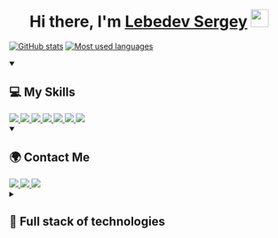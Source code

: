 <h1 align="center">Hi there, I'm <a href="https://github.com/LebedevSergeyVach" target="_blank">Lebedev Sergey</a> 
<img src="https://github.com/blackcater/blackcater/raw/main/images/Hi.gif" height="32"/></h1>

[![GitHub stats](https://github-readme-stats.vercel.app/api?theme=tokyonight&username=LebedevSergeyVach&show_icons=true&count_private=true&hide_&title_color=8A2BE2&text_color=007FFF&icon_color=8A2BE2&bg_color=00000000)](https://github.com/LebedevSergeyVach)
[![Most used languages](https://github-readme-stats.vercel.app/api/top-langs/?theme=tokyonight&username=LebedevSergeyVach&layout=donut&title&hide_title=true&color=8A2BE2&text_color=007FFF&icon_color=8A2BE2&bg_color=00000000)](https://github.com/anuraghazra/github-readme-stats)

<details open="open">
    <summary><h2>💻 My Skills</h2></summary>
    <a href="https://www.microsoft.com">
        <img src="https://img.shields.io/badge/Windows-0078D6?style=for-the-badge&logo=windows&logoColor=white" />
    </a>
    <a href="https://manjaro.org/">
        <img src="https://img.shields.io/badge/manjaro-35BF5C?style=for-the-badge&logo=manjaro&logoColor=white" />
    </a>
    <a href="https://python.org/">
        <img src="https://img.shields.io/badge/-Python-111?style=for-the-badge&logo=Python&logoColor=blue" />
    </a>
    <a href="https://www.djangoproject.com">
        <img src="https://img.shields.io/badge/django-%23092E20.svg?style=for-the-badge&logo=django&logoColor=white" />
    </a>
    <a href="https://getbootstrap.com">
        <img src="https://img.shields.io/badge/Bootstrap-563D7C?style=for-the-badge&logo=bootstrap&logoColor=white" />
    </a>
    <a href="https://java.com">
        <img src="https://img.shields.io/badge/-Java-ED760E?style=for-the-badge&logo=Java&logoColor=white"/>
    </a>
    <a href="https://www.android.com/">
        <img src="https://img.shields.io/badge/-Android-3DDC84?style=for-the-badge&logo=Android&logoColor=white" />
    </a>
</details>

<details open="open">
    <summary><h2>🌍 Contact Me</h2></summary>
    <a href="https://t.me/LebedevSergeyVach">
        <img src="https://img.shields.io/badge/Telegram-2CA5E0?style=for-the-badge&logo=telegram&logoColor=white" />
    </a>
    <a href="https://vk.com/p1zdeeeec">
        <img src="https://img.shields.io/badge/ВКонтакте-%232E87FB.svg?&style=for-the-badge&logo=vk&logoColor=white" />
    </a>
    <a href="https://discordapp.com/users/784611652577263636">
        <img src="https://img.shields.io/badge/-Discord-747EF7?style=for-the-badge&logo=Discord&logoColor=white" />
    </a>
</details>

<details close="close">
    <summary><h2>🚀 Full stack of technologies</h2></summary>
    <div align="left">
        <strong>Operating system: </strong>
            <img width="12" />
            <img src="https://cdn.jsdelivr.net/gh/devicons/devicon/icons/windows11/windows11-original.svg" height="40" alt="windows 11 logo"  />
            <img width="12" />
            <img src="https://cdn.jsdelivr.net/gh/devicons/devicon/icons/debian/debian-original.svg" height="40" alt="debian logo"  />
            <img width="12" />
            <img src="https://cdn.jsdelivr.net/gh/devicons/devicon/icons/android/android-plain-wordmark.svg" height="40" alt="android logo"  />
            <img width="12" />
    </div>
        <img height="5" />
    <div align="left">
        <strong>Program languages: </strong>
            <img width="12" />
            <img src="https://cdn.jsdelivr.net/gh/devicons/devicon/icons/python/python-original.svg" height="40" alt="python logo"  />
            <img width="12" />
            <img src="https://cdn.jsdelivr.net/gh/devicons/devicon/icons/poetry/poetry-original.svg" height="40" alt="poetry logo"  />
            <img width="12" />
            <img src="https://cdn.jsdelivr.net/gh/devicons/devicon/icons/kotlin/kotlin-original.svg" height="40" alt="kotlin logo"  />
            <img width="12" />
            <img src="https://cdn.jsdelivr.net/gh/devicons/devicon/icons/java/java-original.svg" height="40" alt="java logo"  />
            <img width="12" />
            <img src="https://cdn.jsdelivr.net/gh/devicons/devicon/icons/gradle/gradle-original.svg" height="40" alt="gradle logo"  />
            <img width="12" />
            <img src="https://cdn.jsdelivr.net/gh/devicons/devicon/icons/html5/html5-original.svg" height="40" alt="html logo"  />
            <img width="12" />
            <img src="https://cdn.jsdelivr.net/gh/devicons/devicon/icons/sqlite/sqlite-original.svg" height="40" alt="sqlite logo"  />
            <img width="12" />
    </div>
        <img height="5" />
    <div align="left">
        <strong>Framework: </strong>
            <img width="12" />
            <img src="https://cdn.jsdelivr.net/gh/devicons/devicon/icons/django/django-plain.svg" height="40" alt="django logo"  />
            <img width="12" />
            <img src="https://cdn.jsdelivr.net/gh/devicons/devicon/icons/bootstrap/bootstrap-original.svg" height="40" alt="bootstrap logo"  />
            <img width="12" />
    </div>
        <img height="5" />
    <div align="left">
        <strong>Version control system: </strong>
            <img width="12" />
            <img src="https://cdn.jsdelivr.net/gh/devicons/devicon/icons/git/git-original.svg" height="40" alt="git logo"  />
            <img width="12" />
            <img src="https://cdn.jsdelivr.net/gh/devicons/devicon/icons/github/github-original-wordmark.svg" height="40" alt="github logo"  />
            <img width="12" />
    </div>
        <img height="5" />
    <div align="left">
        <strong>IDE : </strong>
            <img width="12" />
            <img src="https://cdn.jsdelivr.net/gh/devicons/devicon/icons/vscode/vscode-original.svg" height="40" alt="vscode logo"  />
            <img width="12" />
            <img src="https://cdn.jsdelivr.net/gh/devicons/devicon/icons/pycharm/pycharm-original.svg" height="40" alt="pycharm logo"  />
            <img width="12" />
            <img src="https://cdn.jsdelivr.net/gh/devicons/devicon/icons/intellij/intellij-original.svg" height="40" alt="intellij idea logo"  />
            <img width="12" />
            <img src="https://cdn.jsdelivr.net/gh/devicons/devicon/icons/androidstudio/androidstudio-original.svg" height="40" alt="android studio logo"  />
            <img width="12" />
            <img src="https://cdn.jsdelivr.net/gh/devicons/devicon/icons/figma/figma-original.svg" height="40" alt="figma logo"  />
            <img width="12" />
    </div>
        <img height="5" />
    <div align="left">
        <strong>Terminal: </strong>
            <img width="12" />
            <img src="https://cdn.jsdelivr.net/gh/devicons/devicon/icons/bash/bash-original.svg" height="40" alt="bash logo"  />
            <img width="12" />
            <img src="https://cdn.jsdelivr.net/gh/devicons/devicon/icons/ssh/ssh-original-wordmark.svg" height="40" alt="ssh logo"  />
            <img width="5" />
    </div>
</details>
